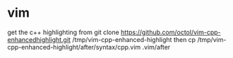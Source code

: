 # vim

get the c++ highlighting from 
git clone https://github.com/octol/vim-cpp-enhancedhighlight.git /tmp/vim-cpp-enhanced-highlight
then 
cp /tmp/vim-cpp-enhanced-highlight/after/syntax/cpp.vim .vim/after

